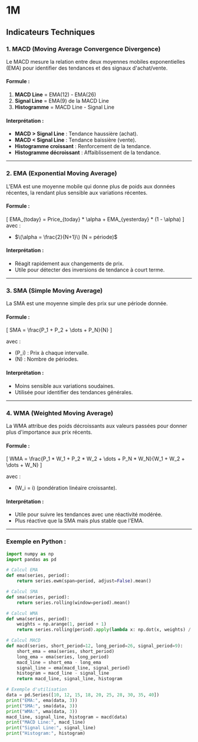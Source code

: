 # 1M

## Indicateurs Techniques

### 1. **MACD (Moving Average Convergence Divergence)**
Le MACD mesure la relation entre deux moyennes mobiles exponentielles (EMA) pour identifier des tendances et des signaux d'achat/vente.

#### Formule :
1. **MACD Line** = EMA(12) - EMA(26)
2. **Signal Line** = EMA(9) de la MACD Line
3. **Histogramme** = MACD Line - Signal Line

#### Interprétation :
- **MACD > Signal Line** : Tendance haussière (achat).
- **MACD < Signal Line** : Tendance baissière (vente).
- **Histogramme croissant** : Renforcement de la tendance.
- **Histogramme décroissant** : Affaiblissement de la tendance.

---

### 2. **EMA (Exponential Moving Average)**
L'EMA est une moyenne mobile qui donne plus de poids aux données récentes, la rendant plus sensible aux variations récentes.

#### Formule :
\[
EMA_{today} = Price_{today} * \alpha + EMA_{yesterday} * (1 - \alpha)
\]
avec :
- $\(\alpha = \frac{2}{N+1}\) (N = période)$

#### Interprétation :
- Réagit rapidement aux changements de prix.
- Utile pour détecter des inversions de tendance à court terme.

---

### 3. **SMA (Simple Moving Average)**
La SMA est une moyenne simple des prix sur une période donnée.

#### Formule :
\[
SMA = \frac{P_1 + P_2 + \dots + P_N}{N}
\]

avec :
- \(P_i\) : Prix à chaque intervalle.
- \(N\) : Nombre de périodes.

#### Interprétation :
- Moins sensible aux variations soudaines.
- Utilisée pour identifier des tendances générales.

---

### 4. **WMA (Weighted Moving Average)**
La WMA attribue des poids décroissants aux valeurs passées pour donner plus d'importance aux prix récents.

#### Formule :
\[
WMA = \frac{P_1 * W_1 + P_2 * W_2 + \dots + P_N * W_N}{W_1 + W_2 + \dots + W_N}
\]

avec :
- \(W_i = i\) (pondération linéaire croissante).

#### Interprétation :
- Utile pour suivre les tendances avec une réactivité modérée.
- Plus réactive que la SMA mais plus stable que l'EMA.

---

### Exemple en Python :
```python
import numpy as np
import pandas as pd

# Calcul EMA
def ema(series, period):
    return series.ewm(span=period, adjust=False).mean()

# Calcul SMA
def sma(series, period):
    return series.rolling(window=period).mean()

# Calcul WMA
def wma(series, period):
    weights = np.arange(1, period + 1)
    return series.rolling(period).apply(lambda x: np.dot(x, weights) / weights.sum(), raw=True)

# Calcul MACD
def macd(series, short_period=12, long_period=26, signal_period=9):
    short_ema = ema(series, short_period)
    long_ema = ema(series, long_period)
    macd_line = short_ema - long_ema
    signal_line = ema(macd_line, signal_period)
    histogram = macd_line - signal_line
    return macd_line, signal_line, histogram

# Exemple d'utilisation
data = pd.Series([10, 12, 15, 18, 20, 25, 28, 30, 35, 40])
print("EMA:", ema(data, 3))
print("SMA:", sma(data, 3))
print("WMA:", wma(data, 3))
macd_line, signal_line, histogram = macd(data)
print("MACD Line:", macd_line)
print("Signal Line:", signal_line)
print("Histogram:", histogram)
```
